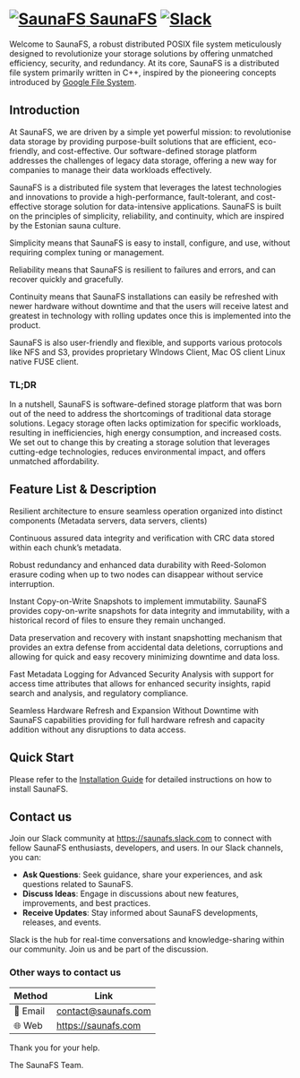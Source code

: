 # [![SaunaFS](https://saunafs.com/favicon.svg) SaunaFS](https://saunafs.com/) [![Slack](https://img.shields.io/badge/slack-join_us-olive?logo=slack&style=flat)](https://join.slack.com/t/saunafs/shared_invite/zt-2dktkrdwm-1BHZje_DMX3NQdxO9HoYog)

Welcome to SaunaFS, a robust distributed POSIX file system meticulously designed to revolutionize your storage solutions
by offering unmatched efficiency, security, and redundancy. At its core, SaunaFS is a distributed file system primarily
written in C++, inspired by the pioneering concepts introduced by [Google File System](https://en.wikipedia.org/wiki/Google_File_System).

## Introduction

At SaunaFS, we are driven by a simple yet powerful mission: to revolutionise data storage by providing purpose-built solutions that are efficient, eco-friendly, and cost-effective. Our software-defined storage platform addresses the challenges of legacy data storage, offering a new way for companies to manage their data workloads effectively.

SaunaFS is a distributed file system that leverages the latest technologies and innovations to provide a high-performance, fault-tolerant, and cost-effective storage solution for data-intensive applications. SaunaFS is built on the principles of simplicity, reliability, and continuity, which are inspired by the Estonian sauna culture.

Simplicity means that SaunaFS is easy to install, configure, and use, without requiring complex tuning or management.

Reliability means that SaunaFS is resilient to failures and errors, and can recover quickly and gracefully.

Continuity means that SaunaFS installations can easily be refreshed with newer hardware without downtime and that the users will receive latest and greatest in technology with rolling updates once this is implemented into the product.

SaunaFS is also user-friendly and flexible, and supports various protocols like NFS and S3, provides proprietary WIndows Client, Mac OS client Linux native FUSE client.

### TL;DR

In a nutshell, SaunaFS is software-defined storage platform that was born out of the need to address the shortcomings of traditional data storage solutions.
Legacy storage often lacks optimization for specific workloads, resulting in inefficiencies, high energy consumption, and increased costs.
We set out to change this by creating a storage solution that leverages cutting-edge technologies, reduces environmental impact, and offers unmatched affordability.

## Feature List & Description

Resilient architecture to ensure seamless operation organized into distinct components (Metadata servers, data servers, clients)

Continuous assured data integrity and verification with CRC data stored within each chunk’s metadata.

Robust redundancy and enhanced data durability with Reed-Solomon erasure coding when up to two nodes can disappear without service interruption.

Instant Copy-on-Write Snapshots to implement immutability. SaunaFS provides copy-on-write snapshots for data integrity and immutability, with a historical record of files to ensure they remain unchanged.

Data preservation and recovery with instant snapshotting mechanism that provides an extra defense from accidental data deletions, corruptions and allowing for quick and easy recovery minimizing downtime and data loss.

Fast Metadata Logging for Advanced Security Analysis with support for access time attributes that allows for enhanced security insights, rapid search and analysis, and regulatory compliance.

Seamless Hardware Refresh and Expansion Without Downtime with SaunaFS capabilities providing for full hardware refresh and capacity addition without any disruptions to data access.

## Quick Start

Please refer to the [Installation Guide](INSTALL.md) for detailed instructions on how to install SaunaFS.

## Contact us

Join our Slack community at <https://saunafs.slack.com> to connect with fellow SaunaFS enthusiasts, developers, and users. In our Slack channels, you can:

- **Ask Questions**: Seek guidance, share your experiences, and ask questions related to SaunaFS.
- **Discuss Ideas**: Engage in discussions about new features, improvements, and best practices.
- **Receive Updates**: Stay informed about SaunaFS developments, releases, and events.

Slack is the hub for real-time conversations and knowledge-sharing within our community. Join us and be part of the discussion.

### Other ways to contact us
| Method                     | Link                                                          |
|----------------------------|---------------------------------------------------------------|
| :email: Email              | [contact@saunafs.com](mailto:contact@saunafs.com?subject=RFI) |
| :globe_with_meridians: Web | <https://saunafs.com>                                         |

Thank you for your help.

The SaunaFS Team.
